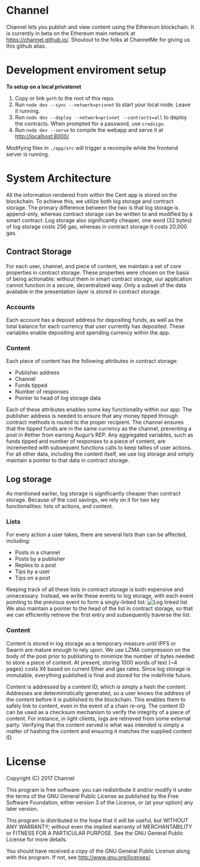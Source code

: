 # Channel
Channel lets you publish and view content using the Ethereum blockchain. It is currently in beta on the Ethereum main network at <https://channel.github.io/>. Shoutout to the folks at ChannelMe for giving us this github alias.

# Development enviroment setup

**To setup on a local privatenet**

1. Copy or link `geth` to the root of this repo.
2. Run `node dev --sync --network=privnet` to start your local node. Leave it running.
3. Run `node dev --deploy --network=privnet --contracts=all` to deploy the contracts. When prompted for a password, use `credsign`.
4. Run `node dev --serve` to compile the webapp and serve it at <http://localhost:8000/>

Modifying files in `./app/src` will trigger a recompile while the frontend server is running.

# System Architecture
All the information rendered from within the Cent app is stored on the blockchain. To achieve this, we utilize both log storage and contract storage. The primary difference between the two is that log storage is append-only, whereas contract storage can be written to and modified by a smart contract. Log storage also significantly cheaper, one word (32 bytes) of log storage costs 256 gas, whereas in contract storage it costs 20,000 gas. 

## Contract Storage
For each user, channel, and piece of content, we maintain a set of core properties in contract storage. These properties were chosen on the basis of being actionable: without them in smart contract storage, our application cannot function in a secure, decentralized way. Only a subset of the data available in the presentation layer is stored in contract storage. 
### Accounts
Each account has a deposit address for depositing funds, as well as the total balance for each currency that user currently has deposited. These variables enable depositing and spending currency within the app.
### Content
Each piece of content has the following attributes in contract storage:
- Publisher address
- Channel
- Funds tipped
- Number of responses
- Pointer to head of log storage data

Each of these attributes enables some key functionality within our app: The publisher address is needed to ensure that any money tipped through contract methods is routed to the proper recipient. The channel ensures that the tipped funds are in the same currency as the channel, preventing a post in #ether from earning Augur’s REP. Any aggregated variables, such as funds tipped and number of responses to a piece of content, are incremented with subsequent functions calls to keep tallies of user actions. For all other data, including the content itself, we use log storage and simply maintain a pointer to that data in contract storage.
## Log storage
As mentioned earlier, log storage is significantly cheaper than contract storage. Because of the cost savings, we rely on it for two key functionalities: lists of actions, and content. 
### Lists
For every action a user takes, there are several lists than can be affected, including:
- Posts in a channel
- Posts by a publisher
- Replies to a post
- Tips by a user
- Tips on a post

Keeping track of all these lists in contract storage is both expensive and unnecessary. Instead, we write these events to log storage, with each event pointing to the previous event to form a singly-linked list: 
![Log linked list](http://i.imgur.com/X64EkPh.png)
We also maintain a pointer to the head of the list in contract storage, so that we can efficiently retrieve the first entry and subsequently traverse the list.
### Content
Content is stored in log storage as a temporary measure until IPFS or Swarm are mature enough to rely upon. We use LZMA compression on the body of the post prior to publishing to minimize the number of bytes needed to store a piece of content. At present, storing 1000 words of text (~4 pages) costs X¢ based on current Ether and gas rates. Since log storage is immutable, everything published is final and stored for the indefinite future.

Content is addressed by a content ID, which is simply a hash the content. Addresses are deterministically generated, so a user knows the address of the content before it is published to the blockchain. This enables them to safely link to content, even in the event of a chain re-org. The content ID can be used as a checksum mechanism to verify the integrity of a piece of content. For instance, in light clients, logs are retrieved from some external party. Verifying that the content served is what was intended is simply a matter of hashing the content and ensuring it matches the supplied content ID.


# License

Copyright (C) 2017 Channel

This program is free software: you can redistribute it and/or modify
it under the terms of the GNU General Public License as published by
the Free Software Foundation, either version 3 of the License, or
(at your option) any later version.

This program is distributed in the hope that it will be useful,
but WITHOUT ANY WARRANTY; without even the implied warranty of
MERCHANTABILITY or FITNESS FOR A PARTICULAR PURPOSE.  See the
GNU General Public License for more details.

You should have received a copy of the GNU General Public License
along with this program.  If not, see <http://www.gnu.org/licenses/>.
